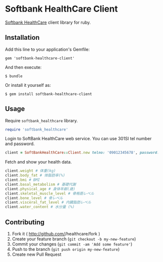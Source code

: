 # Softbank HealthCare Client

[Softbank HealthCare](https://healthcare.mb.softbank.jp/pc/) client library for ruby.

## Installation

Add this line to your application's Gemfile:

    gem 'softbank-healthcare-client'

And then execute:

    $ bundle

Or install it yourself as:

    $ gem install softbank-healthcare-client

## Usage

Require `softbank_healthcare` library.

```ruby
require 'softbank_healthcare'
```

Login to SoftBank HealthCare web service. You can use 301SI tel number and password.

```ruby
client = SoftBankHealthCare::Client.new telno: '09012345678', password: '1234'
```

Fetch and show your health data.

```ruby
client.weight # 体重(kg)
client.body_fat # 体脂肪率(%)
client.bmi # BMI
client.basal_metabolism # 基礎代謝
client.physical_age # 身体年齢(歳)
client.skeletal_muscle_level # 骨格筋レベル
client.bone_level # 骨レベル
client.visceral_fat_level # 内臓脂肪レベル
client.water_content # 水分量 (%)
```

## Contributing

1. Fork it ( http://github.com/<my-github-username>/healthcare/fork )
2. Create your feature branch (`git checkout -b my-new-feature`)
3. Commit your changes (`git commit -am 'Add some feature'`)
4. Push to the branch (`git push origin my-new-feature`)
5. Create new Pull Request
